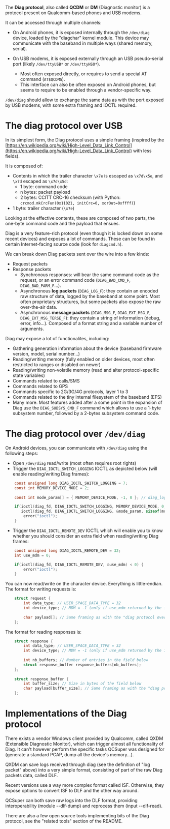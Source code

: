 The **Diag protocol**, also called **QCDM** or **DM** (Diagnostic monitor) is a protocol present on Qualcomm-based phones and USB modems.

It can be accessed through multiple channels:

* On Android phones, it is exposed internally through the `/dev/diag` device, loaded by the "diagchar" kernel module. This device may communicate with the baseband in multiple ways (shared memory, serial).

* On USB modems, it is exposed externally through an USB pseudo-serial port (likely `/dev/ttyUSB*` or `/dev/ttyHSO*`).
  * Most often exposed directly, or requires to send a special AT command (`AT$QCDMG`).
  * This interface can also be often exposed on Android phones, but seems to require to be enabled through a vendor-specific way.

`/dev/diag` should allow to exchange the same data as with the port exposed by USB modems, with some extra framing and IOCTL required.

# The diag protocol over USB

In its simplest form, the Diag protocol uses a simple framing (inspired by the [https://en.wikipedia.org/wiki/High-Level_Data_Link_Control](https://en.wikipedia.org/wiki/High-Level_Data_Link_Control) with less fields).

It is composed of:

* Contents in which the trailer character `\x7e` is escaped as `\x7d\x5e`, and `\x7d` escaped as `\x7d\x5d`:
  * 1 byte: command code
  * n bytes: packet payload
  * 2 bytes: CCITT CRC-16 checksum (with Python: `crcmod.mkCrcFun(0x11021, initCrc=0, xorOut=0xffff)`)
* 1 byte: trailer character (`\x7e`)

Looking at the effective contents, these are composed of two parts, the one-byte command code and the payload that ensues.

Diag is a very feature-rich protocol (even though it is locked down on some recent devices) and exposes a lot of commands. These can be found in certain Internet-facing source code (look for `diagcmd.h`).

We can break down Diag packets sent over the wire into a few kinds:
* Request packets
* Response packets
  * Synchronous responses: will bear the same command code as the request, or an error command code (`DIAG_BAD_CMD_F`, `DIAG_BAD_PARM_F`...).
  * Asynchronous **log packets** (`DIAG_LOG_F`): they contain an encoded raw structure of data, logged by the baseband at some point. Most often proprietary structures, but some packets also expose the raw over-the-air data.
  * Asynchronous **message packets** (`DIAG_MSG_F`, `DIAG_EXT_MSG_F`, `DIAG_EXT_MSG_TERSE_F`): they contain a string of information (debug, error, info...). Composed of a format string and a variable number of arguments.

Diag may expose a lot of functionalites, including:
* Gathering generation information about the device (baseband firmware version, model, serial number...)
* Reading/writing memory (fully enabled on older devices, most often restricted to ranges or disabled on newer)
* Reading/writing non-volatile memory (read and alter protocol-specific state variables)
* Commands related to calls/SMS
* Commands related to GPS
* Commands specific to 2G/3G/4G protocols, layer 1 to 3
* Commands related to the tiny internal filesystem of the baseband (EFS)
* Many more. Most features added after a some point in the expansion of Diag use the `DIAG_SUBSYS_CMD_F` command which allows to use a 1-byte subsystem number, followed by a 2-bytes subsystem command code.

# The diag protocol over `/dev/diag`

On Android devices, you can communicate with `/dev/diag` using the following steps:

* Open `/dev/diag` read/write (most often requires root rights)
* Trigger the `DIAG_IOCTL_SWITCH_LOGGING` IOCTL as depicted below (will enable reading/writing Diag frames):

```c
    const unsigned long DIAG_IOCTL_SWITCH_LOGGING = 7;
    const int MEMORY_DEVICE_MODE = 2;
    
    const int mode_param[] = { MEMORY_DEVICE_MODE, -1, 0 }; // diag_logging_mode_param_t

    if(ioctl(diag_fd, DIAG_IOCTL_SWITCH_LOGGING, MEMORY_DEVICE_MODE, 0, 0, 0) < 0 &&
       ioctl(diag_fd, DIAG_IOCTL_SWITCH_LOGGING, &mode_param, sizeof(mode_param), 0, 0, 0, 0) < 0) {
        error("ioctl");
    }
```

* Trigger the `DIAG_IOCTL_REMOTE_DEV` IOCTL which will enable you to know whether you should consider an extra field when reading/writing Diag frames:

```c
    const unsigned long DIAG_IOCTL_REMOTE_DEV = 32;
    int use_mdm = 0;

    if(ioctl(diag_fd, DIAG_IOCTL_REMOTE_DEV, &use_mdm) < 0) {
        error("ioctl");
    }
```

You can now read/write on the character device. Everything is little-endian. The format for writing requests is:

```c
    struct request {
        int data_type; // USER_SPACE_DATA_TYPE = 32
        int device_type; // MDM = -1 (only if use_mdm returned by the ioctl above is 1, or field not present)
        
        char payload[]; // Same framing as with the "diag protocol over USB" described above
    };
```

The format for reading responses is:

```c
    struct response {
        int data_type; // USER_SPACE_DATA_TYPE = 32
        int device_type; // MDM = -1 (only if use_mdm returned by the ioctl above is 1, or field not present)
        
        int nb_buffers; // Number of entries in the field below
        struct response_buffer response_buffers[nb_buffers];
    };
    
    struct response_buffer {
        int buffer_size; // Size in bytes of the field below
        char payload[buffer_size]; // Same framing as with the "diag protocol over USB" described above;
    };
```

# Implementations of the Diag protocol

There exists a vendor Windows client provided by Qualcomm, called QXDM (Extensible Diagnostic Monitor), which can trigger almost all functionality of Diag. It can't however perform the specific tasks QCSuper was designed for (generate a standard PCAP, dump all the device's memory...).

QXDM can save logs received through diag (see the definition of "log packet" above) into a very simple format, consisting of part of the raw Diag packets data, called DLF.

Recent versions use a way more complex format called ISF. Otherwise, they expose options to convert ISF to DLF and the other way around.

QCSuper can both save raw logs into the DLF format, providing interoperability (module --dlf-dump) and reprocess them (input --dlf-read).

There are also a few open source tools implementing bits of the Diag protocol, see the "related tools" section of the README.


